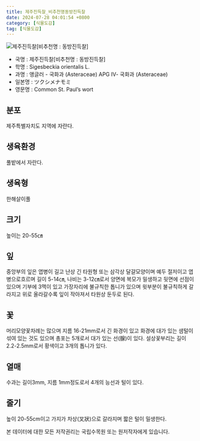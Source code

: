 ```yaml
---
title: 제주진득찰_비추천명동방진득찰
date: 2024-07-28 04:01:54 +0800
category: [식물도감]
tag: [식물도감]
---
```




![제주진득찰[비추천명 : 동방진득찰]](/fileUpload/plants/basic/Compositae/Sigesbeckia/10103/10103_20160726150543948files_th2.jpg)
- 국명 : 제주진득찰[비추천명 : 동방진득찰]
- 학명 : Sigesbeckia orientalis L.
- 과명 : 앵글러 - 국화과 (Asteraceae) APG Ⅳ- 국화과 (Asteraceae)
- 일본명 : ツクシメナモミ
- 영문명 : Common St. Paul’s wort


## 분포
제주특별자치도 지역에 자란다.
## 생육환경
풀밭에서 자란다.
## 생육형
한해살이풀 
## 크기
높이는 20-55㎝
## 잎
중앙부의 잎은 엽병이 길고 난상 긴 타원형 또는 삼각상 달걀모양이며 예두 절저이고 엽병으로흐르며 길이 5-14㎝, 나비는 3-12㎝로서 양면에 복모가 밀생하고 뒷면에 선점이 있으며 기부에 3맥이 있고 가장자리에 불규칙한 톱니가 있으며 윗부분이 불규칙하게 갈라지고 위로 올라갈수록 잎이 작아져서 타원상 둔두로 된다.
## 꽃
머리모양꽃차례는 많으며 지름 16-21mm로서 긴 화경이 있고 화경에 대가 있는 샘털이 섞여 있는 것도 있으며 총포는 5개로서 대가 있는 선(腺)이 있다. 설상꽃부리는 길이 2.2-2.5mm로서 황색이고 3개의 톱니가 있다.
## 열매
수과는 길이3mm, 지름 1mm정도로서 4개의 능선과 털이 있다.
## 줄기
높이 20-55cm이고 가지가 차상(叉狀)으로 갈라지며 짧은 털이 밀생한다.






본 데이터에 대한 모든 저작권리는 국립수목원 또는 원저작자에게 있습니다.
